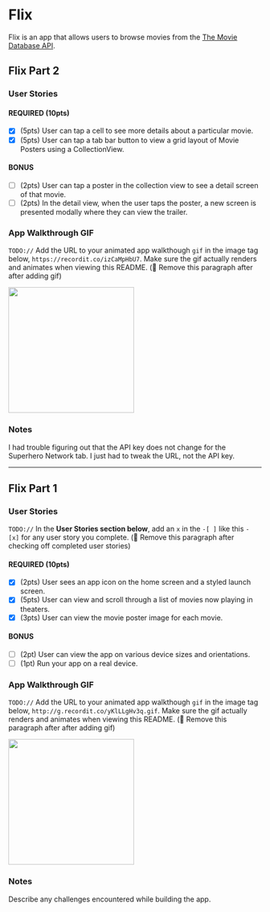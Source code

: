 # Flix

Flix is an app that allows users to browse movies from the [The Movie Database API](http://docs.themoviedb.apiary.io/#).

## Flix Part 2

### User Stories

#### REQUIRED (10pts)
- [X] (5pts) User can tap a cell to see more details about a particular movie.
- [X] (5pts) User can tap a tab bar button to view a grid layout of Movie Posters using a CollectionView.

#### BONUS
- [ ] (2pts) User can tap a poster in the collection view to see a detail screen of that movie.
- [ ] (2pts) In the detail view, when the user taps the poster, a new screen is presented modally where they can view the trailer.

### App Walkthrough GIF
`TODO://` Add the URL to your animated app walkthough `gif` in the image tag below, `https://recordit.co/izCaMpHbU7`. Make sure the gif actually renders and animates when viewing this README. (🚫 Remove this paragraph after after adding gif)

<img src="https://recordit.co/izCaMpHbU7" width=250><br>

### Notes
I had trouble figuring out that the API key does not change for the Superhero Network tab. I just had to tweak the URL, not the API key.


---

## Flix Part 1

### User Stories
`TODO://` In the **User Stories section below**, add an `x` in the `-[ ]` like this `- [x]` for any user story you complete. (🚫 Remove this paragraph after checking off completed user stories)

#### REQUIRED (10pts)
- [X] (2pts) User sees an app icon on the home screen and a styled launch screen.
- [X] (5pts) User can view and scroll through a list of movies now playing in theaters.
- [X] (3pts) User can view the movie poster image for each movie.

#### BONUS
- [ ] (2pt) User can view the app on various device sizes and orientations.
- [ ] (1pt) Run your app on a real device.

### App Walkthrough GIF
`TODO://` Add the URL to your animated app walkthough `gif` in the image tag below, `http://g.recordit.co/yKlLLgHv3q.gif`. Make sure the gif actually renders and animates when viewing this README. (🚫 Remove this paragraph after after adding gif)

<img src="http://g.recordit.co/yKlLLgHv3q.gif" width=250><br>

### Notes
Describe any challenges encountered while building the app.
